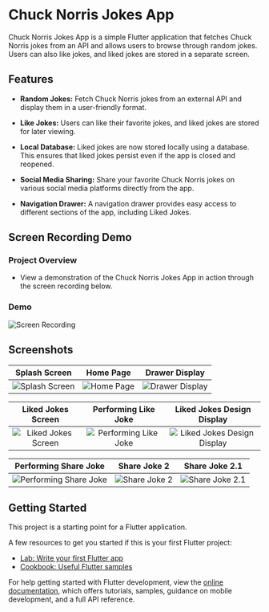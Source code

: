# Chuck Norris Jokes App

Chuck Norris Jokes App is a simple Flutter application that fetches Chuck Norris jokes from an API and allows users to browse through random jokes. Users can also like jokes, and liked jokes are stored in a separate screen.

## Features

- **Random Jokes:** Fetch Chuck Norris jokes from an external API and display them in a user-friendly format.

- **Like Jokes:** Users can like their favorite jokes, and liked jokes are stored for later viewing.

- **Local Database:** Liked jokes are now stored locally using a database. This ensures that liked jokes persist even if the app is closed and reopened.

- **Social Media Sharing:** Share your favorite Chuck Norris jokes on various social media platforms directly from the app.

- **Navigation Drawer:** A navigation drawer provides easy access to different sections of the app, including Liked Jokes.
  
## Screen Recording Demo

### Project Overview

- View a demonstration of the Chuck Norris Jokes App in action through the screen recording below.

### Demo

![Screen Recording](https://github.com/Molotov921/Jokes_exam_25-1-24/assets/106720289/fe70bb67-7152-4774-83c5-23f45bb31637)  

## Screenshots

| Splash Screen | Home Page | Drawer Display |
|:-------------:|:---------:|:--------------:|
| ![Splash Screen](https://github.com/Molotov921/Jokes_exam_25-1-24/assets/106720289/d253383e-bd47-405a-9d39-3d2e37366d87) | ![Home Page](https://github.com/Molotov921/Jokes_exam_25-1-24/assets/106720289/f63ff320-ca46-4f1f-829f-d977c3e2d110) | ![Drawer Display](https://github.com/Molotov921/Jokes_exam_25-1-24/assets/106720289/2282efce-61e8-4614-a8bc-ac5bb1123942) |

| Liked Jokes Screen | Performing Like Joke | Liked Jokes Design Display |
|:-------------------:|:----------------------:|:--------------------------:|
| ![Liked Jokes Screen](https://github.com/Molotov921/Jokes_exam_25-1-24/assets/106720289/1e7058d8-36df-455f-81af-2049246e7014) | ![Performing Like Joke](https://github.com/Molotov921/Jokes_exam_25-1-24/assets/106720289/d26312a1-4cfd-455e-868b-13ed7a3926f0) | ![Liked Jokes Design Display](https://github.com/Molotov921/Jokes_exam_25-1-24/assets/106720289/d807dc36-6036-44cc-b651-2b2326cc161e) |

| Performing Share Joke | Share Joke 2 | Share Joke 2.1 |
|:----------------------:|:-------------:|:--------------:|
| ![Performing Share Joke](https://github.com/Molotov921/Jokes_exam_25-1-24/assets/106720289/c414eaae-64af-4090-9994-47fa030f3f84) | ![Share Joke 2](https://github.com/Molotov921/Jokes_exam_25-1-24/assets/106720289/c291349f-d3d3-4332-93d3-3678c595dd44) | ![Share Joke 2.1](https://github.com/Molotov921/Jokes_exam_25-1-24/assets/106720289/7eb29be7-b765-43c7-b8ab-00016ba1a9eb) |



## Getting Started

This project is a starting point for a Flutter application.

A few resources to get you started if this is your first Flutter project:

- [Lab: Write your first Flutter app](https://docs.flutter.dev/get-started/codelab)
- [Cookbook: Useful Flutter samples](https://docs.flutter.dev/cookbook)

For help getting started with Flutter development, view the
[online documentation](https://docs.flutter.dev/), which offers tutorials,
samples, guidance on mobile development, and a full API reference.
